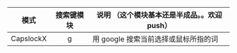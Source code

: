 
| 模式 | 搜索键模块   | 说明 （这个模块基本还是半成品。。欢迎push） |
| - | :-: | - |
| CapslockX | g    | 用 google 搜索当前选择或鼠标所指的词 |